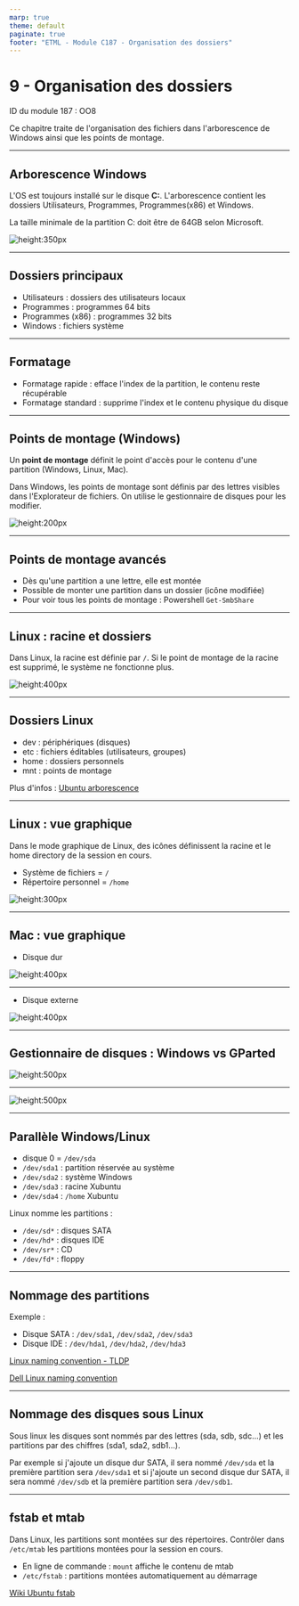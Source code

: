 ```yaml
---
marp: true
theme: default
paginate: true
footer: "ETML - Module C187 - Organisation des dossiers"
---
```


<!-- header: "Module 187 - Organisation des dossiers" -->
# 9 - Organisation des dossiers

ID du module 187 : OO8

Ce chapitre traite de l'organisation des fichiers dans l'arborescence de Windows ainsi que les points de montage.

---

## Arborescence Windows

L'OS est toujours installé sur le disque **C:**. L'arborescence contient les dossiers Utilisateurs, Programmes, Programmes(x86) et Windows.

La taille minimale de la partition C: doit être de 64GB selon Microsoft.

![height:350px](./img/Capt-disk-sys-win11.PNG)

---

## Dossiers principaux

- Utilisateurs : dossiers des utilisateurs locaux
- Programmes : programmes 64 bits
- Programmes (x86) : programmes 32 bits
- Windows : fichiers système

---

## Formatage

- Formatage rapide : efface l'index de la partition, le contenu reste récupérable
- Formatage standard : supprime l'index et le contenu physique du disque

---

## Points de montage (Windows)

Un **point de montage** définit le point d'accès pour le contenu d'une partition (Windows, Linux, Mac).

Dans Windows, les points de montage sont définis par des lettres visibles dans l'Explorateur de fichiers. On utilise le gestionnaire de disques pour les modifier.

![height:200px](./img/Capt-disk-Windows.PNG)

---

## Points de montage avancés

- Dès qu'une partition a une lettre, elle est montée
- Possible de monter une partition dans un dossier (icône modifiée)
- Pour voir tous les points de montage : Powershell `Get-SmbShare`

---

## Linux : racine et dossiers

Dans Linux, la racine est définie par `/`. Si le point de montage de la racine est supprimé, le système ne fonctionne plus.

![height:400px](./img/Capt-disk-linux-racine.PNG)

---

## Dossiers Linux

- dev : périphériques (disques)
- etc : fichiers éditables (utilisateurs, groupes)
- home : dossiers personnels
- mnt : points de montage

Plus d'infos : [Ubuntu arborescence](https://doc.ubuntu-fr.org/arborescence)

---

## Linux : vue graphique

Dans le mode graphique de Linux, des icônes définissent la racine et le home directory de la session en cours.

- Système de fichiers = `/`
- Répertoire personnel = `/home`

![height:300px](./img/Capt-disk-linux.PNG)

---

## Mac : vue graphique

- Disque dur

![height:400px](./img/Capt-disk-mac-hd.png)

---

- Disque externe

![height:400px](./img/Capt-disk-mac-ext.png)

---

## Gestionnaire de disques : Windows vs GParted

![height:500px](./img/Capt-gest-disks-Win.PNG)

---

![height:500px](./img/Capt-GParted.PNG)

---

## Parallèle Windows/Linux

- disque 0 = `/dev/sda`
- `/dev/sda1` : partition réservée au système
- `/dev/sda2` : système Windows
- `/dev/sda3` : racine Xubuntu
- `/dev/sda4` : `/home` Xubuntu

Linux nomme les partitions :
- `/dev/sd*` : disques SATA
- `/dev/hd*` : disques IDE
- `/dev/sr*` : CD
- `/dev/fd*` : floppy

---
## Nommage des partitions

Exemple :
- Disque SATA : `/dev/sda1`, `/dev/sda2`, `/dev/sda3`
- Disque IDE : `/dev/hda1`, `/dev/hda2`, `/dev/hda3`

[Linux naming convention - TLDP](https://www.tldp.org/HOWTO/Partition-Mass-Storage-Definitions-Naming-HOWTO/x99.html)

[Dell Linux naming convention](https://www.dell.com/support/article/ch/de/chbsdt1/sln151767/termes-linux-ubuntu-relatifs-au-disque-dur-et-aux-p%C3%A9riph%C3%A9riques-en-anglais?lang=fr)

---
## Nommage des disques sous Linux

Sous linux les disques sont nommés par des lettres (sda, sdb, sdc...) et les partitions par des chiffres (sda1, sda2, sdb1...).

Par exemple si j'ajoute un disque dur SATA, il sera nommé `/dev/sda` et la première partition sera `/dev/sda1` et si j'ajoute un second disque dur SATA, il sera nommé `/dev/sdb` et la première partition sera `/dev/sdb1`.

---

## fstab et mtab

Dans Linux, les partitions sont montées sur des répertoires. Contrôler dans `/etc/mtab` les partitions montées pour la session en cours.

- En ligne de commande : `mount` affiche le contenu de mtab
- `/etc/fstab` : partitions montées automatiquement au démarrage

[Wiki Ubuntu fstab](https://doc.ubuntu-fr.org/mount_fstab)
